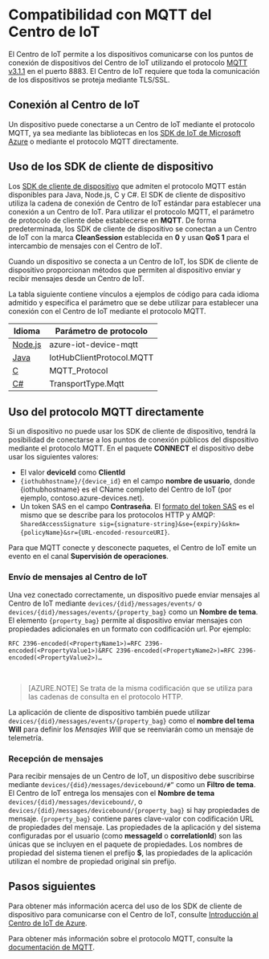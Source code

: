 <properties
 pageTitle="Compatibilidad de MQTT con el Centro de IoT | Microsoft Azure"
 description="Descripción de la compatibilidad de MQTT a nivel de Centro de IoT"
 services="iot-hub"
 documentationCenter=".net"
 authors="dominicbetts"
 manager="timlt"
 editor=""/>

<tags
 ms.service="iot-hub"
 ms.devlang="multiple"
 ms.topic="article"
 ms.tgt_pltfrm="na"
 ms.workload="na"
 ms.date="02/03/2016"
 ms.author="dobett"/>

# Compatibilidad con MQTT del Centro de IoT

El Centro de IoT permite a los dispositivos comunicarse con los puntos de conexión de dispositivos del Centro de IoT utilizando el protocolo [MQTT v3.1.1][lnk-mqtt-org] en el puerto 8883. El Centro de IoT requiere que toda la comunicación de los dispositivos se proteja mediante TLS/SSL.

## Conexión al Centro de IoT

Un dispositivo puede conectarse a un Centro de IoT mediante el protocolo MQTT, ya sea mediante las bibliotecas en los [SDK de IoT de Microsoft Azure][lnk-device-sdks] o mediante el protocolo MQTT directamente.

## Uso de los SDK de cliente de dispositivo

Los [SDK de cliente de dispositivo][lnk-device-sdks] que admiten el protocolo MQTT están disponibles para Java, Node.js, C y C#. El SDK de cliente de dispositivo utiliza la cadena de conexión de Centro de IoT estándar para establecer una conexión a un Centro de IoT. Para utilizar el protocolo MQTT, el parámetro de protocolo de cliente debe establecerse en **MQTT**. De forma predeterminada, los SDK de cliente de dispositivo se conectan a un Centro de IoT con la marca **CleanSession** establecida en **0** y usan **QoS 1** para el intercambio de mensajes con el Centro de IoT.

Cuando un dispositivo se conecta a un Centro de IoT, los SDK de cliente de dispositivo proporcionan métodos que permiten al dispositivo enviar y recibir mensajes desde un Centro de IoT.

La tabla siguiente contiene vínculos a ejemplos de código para cada idioma admitido y especifica el parámetro que se debe utilizar para establecer una conexión con el Centro de IoT mediante el protocolo MQTT.

| Idioma | Parámetro de protocolo |
| -------------------------- | ------------------------- |
| [Node.js][lnk-sample-node] | azure-iot-device-mqtt |
| [Java][lnk-sample-java] | IotHubClientProtocol.MQTT |
| [C][lnk-sample-c] | MQTT\_Protocol |
| [C#][lnk-sample-csharp] | TransportType.Mqtt |

## Uso del protocolo MQTT directamente

Si un dispositivo no puede usar los SDK de cliente de dispositivo, tendrá la posibilidad de conectarse a los puntos de conexión públicos del dispositivo mediante el protocolo MQTT. En el paquete **CONNECT** el dispositivo debe usar los siguientes valores:

- El valor **deviceId** como **ClientId**
- `{iothubhostname}/{device_id}` en el campo **nombre de usuario**, donde {iothubhostname} es el CName completo del Centro de IoT (por ejemplo, contoso.azure-devices.net).
- Un token SAS en el campo **Contraseña**. El [formato del token SAS][lnk-iothub-security] es el mismo que se describe para los protocolos HTTP y AMQP:<br/>`SharedAccessSignature sig={signature-string}&se={expiry}&skn={policyName}&sr={URL-encoded-resourceURI}`.

Para que MQTT conecte y desconecte paquetes, el Centro de IoT emite un evento en el canal **Supervisión de operaciones**.

### Envío de mensajes al Centro de IoT

Una vez conectado correctamente, un dispositivo puede enviar mensajes al Centro de IoT mediante `devices/{did}/messages/events/` o `devices/{did}/messages/events/{property_bag}` como un **Nombre de tema**. El elemento `{property_bag}` permite al dispositivo enviar mensajes con propiedades adicionales en un formato con codificación url. Por ejemplo:

```
RFC 2396-encoded(<PropertyName1>)=RFC 2396-encoded(<PropertyValue1>)&RFC 2396-encoded(<PropertyName2>)=RFC 2396-encoded(<PropertyValue2>)…
```
 
> [AZURE.NOTE] Se trata de la misma codificación que se utiliza para las cadenas de consulta en el protocolo HTTP.

La aplicación de cliente de dispositivo también puede utilizar `devices/{did}/messages/events/{property_bag}` como el **nombre del tema Will** para definir los *Mensajes Will* que se reenviarán como un mensaje de telemetría.

### Recepción de mensajes

Para recibir mensajes de un Centro de IoT, un dispositivo debe suscribirse mediante `devices/{did}/messages/devicebound/#”` como un **Filtro de tema**. El Centro de IoT entrega los mensajes con el **Nombre de tema** `devices/{did}/messages/devicebound/`, o `devices/{did}/messages/devicebound/{property_bag}` si hay propiedades de mensaje. `{property_bag}` contiene pares clave-valor con codificación URL de propiedades del mensaje. Las propiedades de la aplicación y del sistema configuradas por el usuario (como **messageId** o **correlationId**) son las únicas que se incluyen en el paquete de propiedades. Los nombres de propiedad del sistema tienen el prefijo **$**, las propiedades de la aplicación utilizan el nombre de propiedad original sin prefijo.

## Pasos siguientes

Para obtener más información acerca del uso de los SDK de cliente de dispositivo para comunicarse con el Centro de IoT, consulte [Introducción al Centro de IoT de Azure][lnk-iot-get-stated].

Para obtener más información sobre el protocolo MQTT, consulte la [documentación de MQTT][lnk-mqtt-docs].

[lnk-device-sdks]: https://github.com/Azure/azure-iot-sdks/blob/master/readme.md
[lnk-mqtt-org]: http://mqtt.org/
[lnk-iot-get-stated]: iot-hub-csharp-csharp-getstarted.md
[lnk-mqtt-docs]: http://mqtt.org/documentation
[lnk-iothub-security]: iot-hub-devguide.md#security
[lnk-sample-node]: https://github.com/Azure/azure-iot-sdks/blob/develop/node/device/samples/simple_sample_device.js
[lnk-sample-java]: https://github.com/Azure/azure-iot-sdks/blob/develop/java/device/samples/send-receive-sample/src/main/java/samples/com/microsoft/azure/iothub/SendReceive.java
[lnk-sample-c]: https://github.com/Azure/azure-iot-sdks/tree/master/c/iothub_client/samples/iothub_client_sample_mqtt
[lnk-sample-csharp]: https://github.com/Azure/azure-iot-sdks/tree/master/csharp/device/samples

<!---HONumber=AcomDC_0218_2016-->